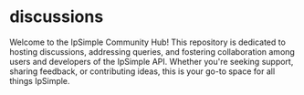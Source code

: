 # discussions
Welcome to the IpSimple Community Hub! This repository is dedicated to hosting discussions, addressing queries, and fostering collaboration among users and developers of the IpSimple API. Whether you're seeking support, sharing feedback, or contributing ideas, this is your go-to space for all things IpSimple.
